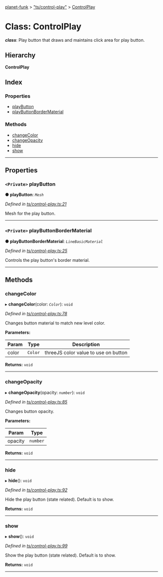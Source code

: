 [planet-funk](../README.md) > ["ts/control-play"](../modules/_ts_control_play_.md) > [ControlPlay](../classes/_ts_control_play_.controlplay.md)

# Class: ControlPlay

*__class__*: Play button that draws and maintains click area for play button.

## Hierarchy

**ControlPlay**

## Index

### Properties

* [playButton](_ts_control_play_.controlplay.md#playbutton)
* [playButtonBorderMaterial](_ts_control_play_.controlplay.md#playbuttonbordermaterial)

### Methods

* [changeColor](_ts_control_play_.controlplay.md#changecolor)
* [changeOpacity](_ts_control_play_.controlplay.md#changeopacity)
* [hide](_ts_control_play_.controlplay.md#hide)
* [show](_ts_control_play_.controlplay.md#show)

---

## Properties

<a id="playbutton"></a>

### `<Private>` playButton

**● playButton**: *`Mesh`*

*Defined in [ts/control-play.ts:21](https://github.com/WilliamRADFunk/planet-funk/blob/2cfc051/src/ts/control-play.ts#L21)*

Mesh for the play button.

___
<a id="playbuttonbordermaterial"></a>

### `<Private>` playButtonBorderMaterial

**● playButtonBorderMaterial**: *`LineBasicMaterial`*

*Defined in [ts/control-play.ts:25](https://github.com/WilliamRADFunk/planet-funk/blob/2cfc051/src/ts/control-play.ts#L25)*

Controls the play button's border material.

___

## Methods

<a id="changecolor"></a>

###  changeColor

▸ **changeColor**(color: *`Color`*): `void`

*Defined in [ts/control-play.ts:78](https://github.com/WilliamRADFunk/planet-funk/blob/2cfc051/src/ts/control-play.ts#L78)*

Changes button material to match new level color.

**Parameters:**

| Param | Type | Description |
| ------ | ------ | ------ |
| color | `Color` |  threeJS color value to use on button |

**Returns:** `void`

___
<a id="changeopacity"></a>

###  changeOpacity

▸ **changeOpacity**(opacity: *`number`*): `void`

*Defined in [ts/control-play.ts:85](https://github.com/WilliamRADFunk/planet-funk/blob/2cfc051/src/ts/control-play.ts#L85)*

Changes button opacity.

**Parameters:**

| Param | Type |
| ------ | ------ |
| opacity | `number` |

**Returns:** `void`

___
<a id="hide"></a>

###  hide

▸ **hide**(): `void`

*Defined in [ts/control-play.ts:92](https://github.com/WilliamRADFunk/planet-funk/blob/2cfc051/src/ts/control-play.ts#L92)*

Hide the play button (state related). Default is to show.

**Returns:** `void`

___
<a id="show"></a>

###  show

▸ **show**(): `void`

*Defined in [ts/control-play.ts:99](https://github.com/WilliamRADFunk/planet-funk/blob/2cfc051/src/ts/control-play.ts#L99)*

Show the play button (state related). Default is to show.

**Returns:** `void`

___

